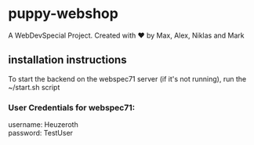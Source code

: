 # puppy-webshop
A WebDevSpecial Project. Created with ❤️ by Max, Alex, Niklas and Mark

## installation instructions
To start the backend on the webspec71 server (if it's not running), run the ~/start.sh script

### User Credentials for webspec71:  

username: Heuzeroth  
password: TestUser
